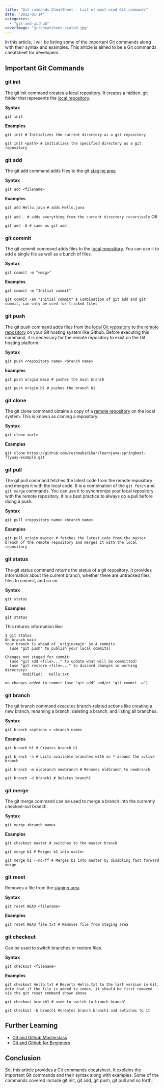 ```yaml
---
title: "Git commands CheatSheet - List of most used Git commands"
date: "2022-01-14"
categories: 
  - "git-and-github"
coverImage: "gitcheatsheet-scaled.jpg"
---
```


In this article, I will be listing some of the important Git commands along with their syntax and examples. This article is aimed to be a Git commands cheatsheet for developers.

## Important Git Commands

### git init

The git init command creates a local repository. It creates a hidden .git folder that represents the [local repository](https://learnjava.co.in/some-git-terminologies/#Local_Repository).

**Syntax**

`git init`

**Examples**

`git init # Initializes the current directory as a git repository`

`git init <path> # Initializes the specified directory as a git repository`

### git add

The git add command adds files to the git [staging area](https://learnjava.co.in/some-git-terminologies/#Staging_Area)

**Syntax**

`git add <filename>`

**Examples**

`git add Hello.java # adds Hello.java`

`git add . # adds everything from the current directory recursively` OR

`git add -A # same as git add .`

### git commit

The git commit command adds files to the [local repository](https://learnjava.co.in/some-git-terminologies/#Local_Repository). You can use it to add a single file as well as a bunch of files.

**Syntax**

`git commit -m "<msg>"`

**Examples**

`git commit -m "Initial commit"`

`git commit -am "Initial commit" $ Combination of git add and git commit, can only be used for tracked files`

### git push

The git push command adds files from the [local Git repository](https://learnjava.co.in/some-git-terminologies/#Local_Repository) to the [remote repository](https://learnjava.co.in/some-git-terminologies/#Remote_Repository) on your Git hosting system like Github. Before executing this command, it is necessary for the remote repository to exist on the Git hosting platform.

**Syntax**

`git push <repository name> <branch name>`

**Examples**

`git push origin main # pushes the main branch`

`git push origin b1 # pushes the branch b1`

### git clone

The git clone command obtains a copy of a [remote repository](https://learnjava.co.in/some-git-terminologies/#Remote_Repository) on the local system. This is known as cloning a repository.

**Syntax**

`git clone <url>`

**Examples**

`git clone https://github.com/reshmabidikar/learnjava-springboot-flyway-example.git`

### git pull

The git pull command fetches the latest code from the remote repository and merges it with the local code. It is a combination of the `git fetch` and `git merge` commands. You can use it to synchronize your local repository with the remote repository. It is a best practice to always do a pull before doing a push.

**Syntax**

`git pull <repository name> <branch name>`

**Examples**

`git pull origin master # fetches the latest code from the master branch of the remote repository and merges it with the local repository`

### git status

The git status command returns the status of a git repository. It provides information about the current branch, whether there are untracked files, files to commit, and so on.

**Syntax**

`git status`

**Examples**

`git status`

This returns information like:

```
$ git status
On branch main
Your branch is ahead of 'origin/main' by 4 commits.
  (use "git push" to publish your local commits)

Changes not staged for commit:
  (use "git add <file>..." to update what will be committed)
  (use "git restore <file>..." to discard changes in working directory)
        modified:   Hello.txt

no changes added to commit (use "git add" and/or "git commit -a")

```

### git branch

The git branch command executes branch-related actions like creating a new branch, renaming a branch, deleting a branch, and listing all branches.

**Syntax**

`git branch <options > <branch name>`

**Examples**

`git branch b1 # Creates branch b1`

`git branch -a # Lists available branches with an * around the active branch`

`git branch -m oldbranch newbranch # Renames oldbranch to newbranch`

`git branch -d branch1 # Deletes branch1`

### git merge

The git merge command can be used to merge a branch into the currently checked-out branch.

**Syntax**

`git merge <branch name>`

**Examples**

`git checkout master # switches to the master branch`

`git merge b1 # Merges b1 into master`

`git merge b1 --no-ff # Merges b1 into master by disabling fast forward merge`

### git reset

Removes a file from the [staging area](https://learnjava.co.in/some-git-terminologies/#Staging_Area).

**Syntax**

`git reset HEAD <filename>`

**Examples**

`git reset HEAD file.txt # Removes file from staging area`

### git checkout

Can be used to switch branches or restore files.

**Syntax**

`git checkout <filename>`

**Examples**

`git checkout Hello.txt # Reverts Hello.txt to the last version in Git, note that if the file is added to index, it should be first removed via the git reset command shown above`

`git checkout branch1 # used to switch to branch branch1`

`git checkout -b branch1 #creates branch branch1 and swtiches to it`


## Further Learning

- [Git and Github Masterclass](https://click.linksynergy.com/deeplink?id=MnzIZAZNE5Y&mid=39197&murl=https%3A%2F%2Fwww.udemy.com%2Fcourse%2Fgit-and-github-masterclass%2F)
- [Git and Github for Beginners](https://click.linksynergy.com/deeplink?id=MnzIZAZNE5Y&mid=39197&murl=https%3A%2F%2Fwww.udemy.com%2Fcourse%2Fgit-and-github-crash-course%2F)

## Conclusion

So, this article provides a Git commands cheatsheet. It explains the important Git commands and their syntax along with examples. Some of the commands covered include git init, git add, git push, git pull and so forth.
